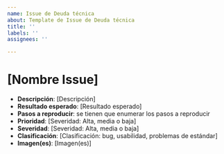 ```yaml
---
name: Issue de Deuda técnica
about: Template de Issue de Deuda técnica
title: ''
labels: ''
assignees: ''

---
```


# [Nombre Issue]

- **Descripción**: [Descripción]
- **Resultado esperado**: [Resultado esperado]
- **Pasos a reproducir**:  se tienen que enumerar los pasos a reproducir
- **Prioridad**: [Severidad: Alta, media o baja]
- **Severidad**: [Severidad: Alta, media o baja]
- **Clasificación**: [Clasificación: bug, usabilidad, problemas de estándar]
- **Imagen(es)**: [Imagen(es)]
